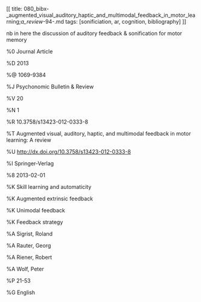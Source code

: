 [[
title: 080_bibx-_augmented_visual_auditory_haptic_and_multimodal_feedback_in_motor_learning;_a_review_-94-.md
tags: [sonificiation, ar, cognition, bibliography]
]]

nb in here the discussion of auditory feedback & sonification for motor memory

  

%0 Journal Article

%D 2013

%@ 1069-9384

%J Psychonomic Bulletin & Review

%V 20

%N 1

%R 10.3758/s13423-012-0333-8

%T Augmented visual, auditory, haptic, and multimodal feedback in motor
learning: A review

%U <http://dx.doi.org/10.3758/s13423-012-0333-8>

%I Springer-Verlag

%8 2013-02-01

%K Skill learning and automaticity

%K Augmented extrinsic feedback

%K Unimodal feedback

%K Feedback strategy

%A Sigrist, Roland

%A Rauter, Georg

%A Riener, Robert

%A Wolf, Peter

%P 21-53

%G English
